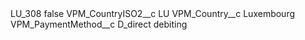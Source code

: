 <?xml version="1.0" encoding="UTF-8"?>
<CustomMetadata xmlns="http://soap.sforce.com/2006/04/metadata" xmlns:xsi="http://www.w3.org/2001/XMLSchema-instance" xmlns:xsd="http://www.w3.org/2001/XMLSchema">
    <label>LU_308</label>
    <protected>false</protected>
    <values>
        <field>VPM_CountryISO2__c</field>
        <value xsi:type="xsd:string">LU</value>
    </values>
    <values>
        <field>VPM_Country__c</field>
        <value xsi:type="xsd:string">Luxembourg</value>
    </values>
    <values>
        <field>VPM_PaymentMethod__c</field>
        <value xsi:type="xsd:string">D_direct debiting</value>
    </values>
</CustomMetadata>
